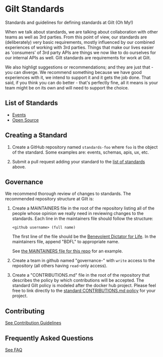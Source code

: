 # Gilt Standards

Standards and guidelines for defining standards at Gilt (Oh My!)

When we talk about standards, we are talking about collaboration with
other teams as well as 3rd parties. From this point of view, our
standards are (deliberately) very basic requirements, mostly
influenced by our combined experiences of working with 3rd
parties. Things that make our lives easier as 'consumers' of 3rd party
APIs are things we now like to do ourselves for our internal APIs as
well. Gilt standards are requirements for work at Gilt.

We also highligt suggestions or recommendations; and they are just
that - you can diverge. We recommend something because we have good
experiences with it, we intend to support it and it gets the job
done. That said, if you think you can do better - that's perfectly
fine, all it means is your team might be on its own and will need to
support the choice.

## List of Standards

* [Events](https://github.com/gilt/standards-events)
* [Open Source](https://github.com/gilt/standards-open-source)

## Creating a Standard

1. Create a GitHub repository named ```standards-foo``` where ```foo``` is the
   object of the standard. Some examples are: events, schemas, apis, ux, etc.

2. Submit a pull request adding your standard to the [list of
   standards](https://github.com/gilt/standards#list-of-standards) above.


## Governance

We recommend thorough review of changes to standards. The recommended
repository structure at Gilt is:

1. Create a MAINTAINERS file in the root of the repository listing all of the
   people whose opinion we really need in reviewing changes to the standards.
   Each line in the maintainers file should follow the structure:

   ```<github username> (full name)```

   The first line of the file should be the [Benevolent Dictator for
   Life](https://en.wikipedia.org/wiki/Benevolent_dictator_for_life). In the
   maintainers file, append "BDFL" to appropriate name.

   See [the MAINTAINERS file for this
   repo](https://github.com/gilt/standards/blob/master/MAINTAINERS) for an
   example.

2. Create a team in github named "governance-<standard>" with `write` access
   to the repository (all others having `read`-only access).

3. Create a "CONTRIBUTIONS.md" file in the root of the repository that
   describes the policy by which contributions will be accepted. The standard
   Gilt policy is modeled after the docker hub project. Please feel free to
   link directly to the [standard CONTRIBUTIONS.md
   policy](https://github.com/gilt/standards/blob/master/CONTRIBUTIONS.md) for
   your project.


## Contributing

[See Contribution Guidelines](blob/master/CONTRIBUTIONS.md)

## Frequently Asked Questions

[See FAQ](blob/master/FAQ.md)

